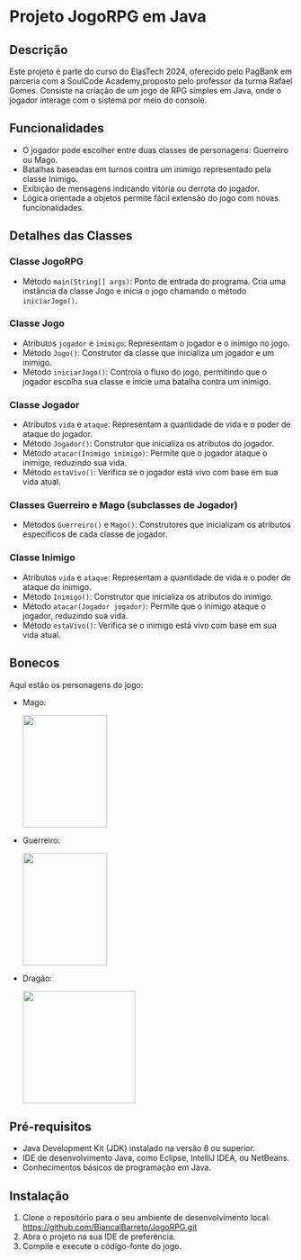 <p align="center"><h1>Projeto JogoRPG em Java</h1></p>

## Descrição
Este projeto é parte do curso do ElasTech 2024, oferecido pelo PagBank em parceria com a SoulCode Academy,proposto pelo professor da turma Rafael Gomes.
Consiste na criação de um jogo de RPG simples em Java, onde o jogador interage com o sistema por meio do console.

## Funcionalidades
- O jogador pode escolher entre duas classes de personagens: Guerreiro ou Mago.
- Batalhas baseadas em turnos contra um inimigo representado pela classe Inimigo.
- Exibição de mensagens indicando vitória ou derrota do jogador.
- Lógica orientada a objetos permite fácil extensão do jogo com novas funcionalidades.

## Detalhes das Classes

### Classe JogoRPG
- Método `main(String[] args)`: Ponto de entrada do programa. Cria uma instância da classe Jogo e inicia o jogo chamando o método `iniciarJogo()`.

### Classe Jogo
- Atributos `jogador` e `inimigo`: Representam o jogador e o inimigo no jogo.
- Método `Jogo()`: Construtor da classe que inicializa um jogador e um inimigo.
- Método `iniciarJogo()`: Controla o fluxo do jogo, permitindo que o jogador escolha sua classe e inicie uma batalha contra um inimigo.

### Classe Jogador
- Atributos `vida` e `ataque`: Representam a quantidade de vida e o poder de ataque do jogador.
- Método `Jogador()`: Construtor que inicializa os atributos do jogador.
- Método `atacar(Inimigo inimigo)`: Permite que o jogador ataque o inimigo, reduzindo sua vida.
- Método `estaVivo()`: Verifica se o jogador está vivo com base em sua vida atual.

### Classes Guerreiro e Mago (subclasses de Jogador)
- Métodos `Guerreiro()` e `Mago()`: Construtores que inicializam os atributos específicos de cada classe de jogador.

### Classe Inimigo
- Atributos `vida` e `ataque`: Representam a quantidade de vida e o poder de ataque do inimigo.
- Método `Inimigo()`: Construtor que inicializa os atributos do inimigo.
- Método `atacar(Jogador jogador)`: Permite que o inimigo ataque o jogador, reduzindo sua vida.
- Método `estaVivo()`: Verifica se o inimigo está vivo com base em sua vida atual.

## Bonecos
Aqui estão os personagens do jogo:
- Mago:
  
  <img src="https://i.pinimg.com/564x/62/c8/1b/62c81bf33cbb05f3ebf268be714db39b.jpg" width="150" height="200"/>
  
- Guerreiro:
  
  <img src="https://scontent.fssa17-1.fna.fbcdn.net/v/t31.18172-8/12671858_1717557908512095_2952536640627175599_o.jpg?_nc_cat=100&ccb=1-7&_nc_sid=5f2048&_nc_ohc=aIzaMCCoucYAX_o9wQH&_nc_ht=scontent.fssa17-1.fna&oh=00_AfAQOg6nyPLQ4acsvyM4P1uPnQztIAdqOBDMiQYdaV3moA&oe=6630DBC8" width="150" height="200"/>
  
- Dragão:
  
  <img src="https://acarajendragons.wordpress.com/wp-content/uploads/2012/08/c1c82-reddragon.jpg" width="200" height="200"/>
  

## Pré-requisitos
- Java Development Kit (JDK) instalado na versão 8 ou superior.
- IDE de desenvolvimento Java, como Eclipse, IntelliJ IDEA, ou NetBeans.
- Conhecimentos básicos de programação em Java.

## Instalação
1. Clone o repositório para o seu ambiente de desenvolvimento local:
https://github.com/BiancalBarreto/JogoRPG.git
2. Abra o projeto na sua IDE de preferência.
3. Compile e execute o código-fonte do jogo.
